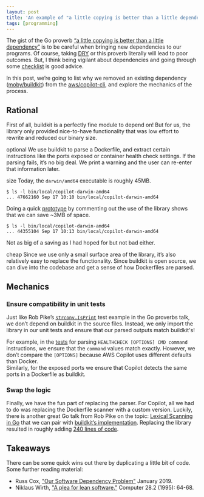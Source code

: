 ```yaml
---
layout: post
title: 'An example of "a little copying is better than a little dependency"'
tags: [programming]
---
```


The gist of the Go proverb [“a little copying is better than a little dependency”](https://www.youtube.com/watch?v=PAAkCSZUG1c&t=568s) is to be careful when bringing new dependencies to our programs. Of course, taking [DRY](https://en.wikipedia.org/wiki/Don%27t_repeat_yourself) or this proverb literally will lead to poor outcomes. But, I think being vigilant about dependencies and going through some [checklist](https://research.swtch.com/deps) is good advice.

In this post, we’re going to list why we removed an existing dependency ([moby/buildkit](https://github.com/moby/buildkit)) from the [aws/copilot-cli](https://github.com/aws/copilot-cli), and explore the mechanics of the process.

## Rational
First of all, buildkit is a perfectly fine module to depend on! But for us, the library only provided nice-to-have functionality that was low effort to rewrite and reduced our binary size. 

<span class="label t">optional</span> We use buildkit to parse a Dockerfile, and extract certain instructions like the ports exposed or container health check settings. If the parsing fails, it’s no big deal. We print a warning and the user can re-enter that information later.

<span class="label t">size</span> Today, the `darwin/amd64` executable is roughly 45MB.
```
$ ls -l bin/local/copilot-darwin-amd64 
... 47662160 Sep 17 10:10 bin/local/copilot-darwin-amd64
```

Doing a quick [prototype](https://gist.github.com/efekarakus/038e3e576cd66e159e83088fe68055d0) by commenting out the use of the library shows that we can save ~3MB of space.
```
$ ls -l bin/local/copilot-darwin-amd64 
... 44355104 Sep 17 10:13 bin/local/copilot-darwin-amd64
```
Not as big of a saving as I had hoped for but not bad either.

<span class="label t">cheap</span> Since we use only a small surface area of the library, it’s also relatively easy to replace the functionality. Since buildkit is open source, we can dive into the codebase and get a sense of how Dockerfiles are parsed.

## Mechanics
### Ensure compatibility in unit tests

Just like Rob Pike’s [`strconv.IsPrint`](https://cs.opensource.google/go/go/+/refs/tags/go1.17.1:src/strconv/quote_test.go;l=18) test example in the Go proverbs talk, we don’t depend on buildkit in the source files. Instead, we only import the library in our unit tests and ensure that our parsed outputs match buildkit's!

For example, in the [tests](https://github.com/aws/copilot-cli/blob/a4e703b2bdf1138d5ed97418298b8bfbd810439e/internal/pkg/docker/dockerfile/dockerfile_test.go#L258) for parsing `HEALTHCHECK [OPTIONS] CMD command ` instructions, we ensure that the `command` values match exactly. However, we don’t compare the `[OPTIONS]` because AWS Copilot uses different defaults than Docker.  
Similarly, for the exposed ports we ensure that Copilot detects the same ports in a Dockerfile as buildkit.

### Swap the logic
Finally, we have the fun part of replacing the parser. For Copilot, all we had to do was replacing the Dockerfile scanner with a custom version. Luckily, there is another great Go talk from Rob Pike on the topic: [Lexical Scanning in Go](https://www.youtube.com/watch?v=HxaD_trXwRE) that we can pair with [buildkit’s implementation](https://github.com/moby/buildkit/blob/7641cbf96184bd14b127d2565869e62c1827a1c9/frontend/dockerfile/parser/parser.go#L250).
Replacing the library resulted in roughly adding [240 lines of code](https://github.com/aws/copilot-cli/pull/2864/files#diff-5d7c4a8ec114d611950dd6d74a794dc64f8f22212a82a285fb45bde1ee8c362d).


## Takeaways
There can be some quick wins out there by duplicating a little bit of code.
Some further reading material:

* Russ Cox, ["Our Software Dependency Problem"](https://research.swtch.com/deps) January 2019. 
*  Niklaus Wirth, ["A plea for lean software."](http://people.inf.ethz.ch/~wirth/Articles/LeanSoftware.pdf) Computer 28.2 (1995): 64-68.